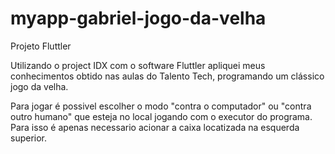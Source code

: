 # myapp-gabriel-jogo-da-velha

Projeto Fluttler

Utilizando o project IDX com o software Fluttler apliquei meus conhecimentos obtido
nas aulas do Talento Tech, programando um clássico jogo da velha.

Para jogar é possivel escolher o modo "contra o computador" ou "contra outro humano" que
esteja no local jogando com o executor do programa. Para isso é apenas necessario acionar
a caixa locatizada na esquerda superior.
